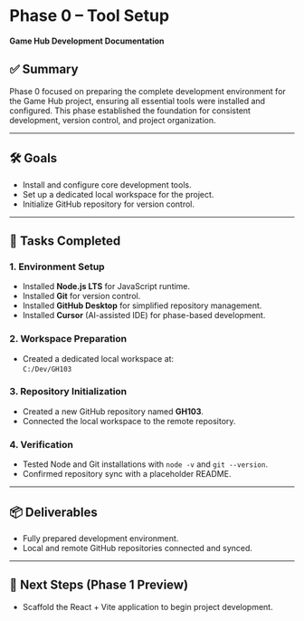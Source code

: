 # Phase 0 – Tool Setup
**Game Hub Development Documentation**

## ✅ Summary
Phase 0 focused on preparing the complete development environment for the Game Hub project, ensuring all essential tools were installed and configured. This phase established the foundation for consistent development, version control, and project organization.

---

## 🛠 Goals
- Install and configure core development tools.
- Set up a dedicated local workspace for the project.
- Initialize GitHub repository for version control.

---

## 📂 Tasks Completed

### 1. Environment Setup
- Installed **Node.js LTS** for JavaScript runtime.
- Installed **Git** for version control.
- Installed **GitHub Desktop** for simplified repository management.
- Installed **Cursor** (AI-assisted IDE) for phase-based development.

### 2. Workspace Preparation
- Created a dedicated local workspace at:  
  `C:/Dev/GH103`

### 3. Repository Initialization
- Created a new GitHub repository named **GH103**.
- Connected the local workspace to the remote repository.

### 4. Verification
- Tested Node and Git installations with `node -v` and `git --version`.
- Confirmed repository sync with a placeholder README.

---

## 📦 Deliverables
- Fully prepared development environment.
- Local and remote GitHub repositories connected and synced.

---

## 🧭 Next Steps (Phase 1 Preview)
- Scaffold the React + Vite application to begin project development.
